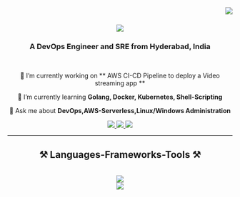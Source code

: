 <img align="right" src="https://visitor-badge.laobi.icu/badge?page_id=N1kh1lS1ngh25.N1kh1lS1ngh25" />

<h1 align="center">
    <img src="https://readme-typing-svg.herokuapp.com/?font=Righteous&size=35&center=true&vCenter=true&width=500&height=70&duration=3000&lines=Hi+👋+I'm+Nikh!l;" />
</h1>

<h3 align="center">A DevOps Engineer and SRE from Hyderabad, India</h3>

<br/>

<div align="center">
 
 🔭 I’m currently working on ** AWS CI-CD Pipeline to deploy a Video streaming app **
 
 🌱 I’m currently learning **Golang, Docker, Kubernetes, Shell-Scripting**

💬 Ask me about **DevOps,AWS-Serverless,Linux/Windows Administration**

 </div>
 
<div align="center"> 
  <a href="mailto:singhnikhil2508@gmail.com">
    <img src="https://img.shields.io/badge/Gmail-333333?style=for-the-badge&logo=gmail&logoColor=red" />
  </a>
  <a href="https://www.linkedin.com/in/nikhilsingh08/" target="_blank">
    <img src="https://img.shields.io/badge/LinkedIn-0077B5?style=for-the-badge&logo=linkedin&logoColor=white" target="_blank" />
  </a>
  <a href="https://github.com/N1kh1lS1ngh25" target="_blank">
     <img src="https://img.shields.io/badge/Resume-FF5722?style=for-the-badge&logo=todoist&logoColor=white" target="_blank" />
  </a>
</div>

 <hr/>
 
<h2 align="center">⚒️ Languages-Frameworks-Tools ⚒️</h2>
<br/>
<div align="center">
    <img src="https://skillicons.dev/icons?i=vscode,github,git,jenkins,terraform,docker,kubernetes,aws,linux,powershell" /><br>
    <img src="https://skillicons.dev/icons?i=python,golang,mysql,flask,html,css," /><br>
</div>
<br/>
